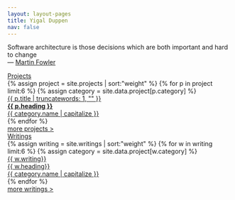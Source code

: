 ```yaml
---
layout: layout-pages
title: Yigal Duppen
nav: false
---
```


<!-- quote -->
<div class="page-balloon">
	<div class="page-balloon__quote">
		<p>Software architecture is those decisions which are both important and hard to change <br>— <a href="https://martinfowler.com/" target="_blank">Martin Fowler</a></p>
	</div>
</div>

<!-- tussenkop -->
<div class="tussenkop grijs-40">
	<a href="{{ site.baseurl }}/projects/">Projects</a>
</div>

<!-- projects -->
<div class="page-box work-grid">
{% assign project = site.projects | sort:"weight" %}
{% for p in project limit:6 %}
{% assign category = site.data.project[p.category] %}
<div class="page-badge work-grid-item">
	<a href="{{ p.url | prepend: site.baseurl }}">
		<div class="badge-projects bg-{{ category.color }} border-{{ category.color }}">
			<div class="badge-projects__kop {{ category.color }}">
				{{ p.title | truncatewords: 1, "" }}
			</div>
			<div><strong>{{ p.heading }}</strong></div>
			<div class="badge-projects__streep body-{{ category.color }}"></div>
			<div class="badge-projects__category {{ category.color }}">
				{{ category.name | capitalize }}
			</div>
		</div>
	</a>
</div>
{% endfor %}
</div>

<!-- tussenkoppen -->
<div class="tussenkop-more aqua">
<a href="{{ site.baseurl }}/projects/">
	more projects >
</a>
</div>
<div class="clear"></div>
<div class="tussenkop grijs-40">
	<a href="{{ site.baseurl }}/writings/">Writings</a>
</div>

<!-- writings -->
<div class="page-box work-grid">
{% assign writing = site.writings | sort:"weight" %}
{% for w in writing limit:6 %}
{% assign category = site.data.project[w.category] %}
<div class="page-badge work-grid-item">
	<a href="{{ w.url | prepend: site.baseurl }}" class="grijs-50">
		<div class="badge-writings bg-writing-{{ category.color }}">
			<div class="badge-writings__sub {{ category.color }}">
				{{ w.writing}}
			</div>
			<div class="badge-writings__kop">
					{{ w.heading}}
			</div>
			<div class="badge-writings__streep body-grijs-50"></div>
			<div class="badge-writings__category {{ category.color }}">
				{{ category.name | capitalize }}
			</div>
		</div>
	</a>
</div>
{% endfor %}
</div>



<!-- tussenkop -->
<div class="tussenkop-more aqua">
<a href="{{ site.baseurl }}/writings/">
	more writings >
</a>
</div>